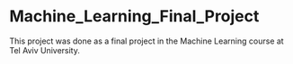 # Machine_Learning_Final_Project
This project was done as a final project in the Machine Learning course at Tel Aviv University.
